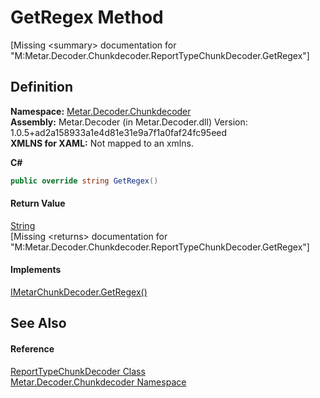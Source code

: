 # GetRegex Method


\[Missing &lt;summary&gt; documentation for "M:Metar.Decoder.Chunkdecoder.ReportTypeChunkDecoder.GetRegex"\]



## Definition
**Namespace:** <a href="N_Metar_Decoder_Chunkdecoder.md">Metar.Decoder.Chunkdecoder</a>  
**Assembly:** Metar.Decoder (in Metar.Decoder.dll) Version: 1.0.5+ad2a158933a1e4d81e31e9a7f1a0faf24fc95eed  
**XMLNS for XAML:** Not mapped to an xmlns.

**C#**
``` C#
public override string GetRegex()
```



#### Return Value
<a href="https://learn.microsoft.com/dotnet/api/system.string" target="_blank" rel="noopener noreferrer">String</a>  
\[Missing &lt;returns&gt; documentation for "M:Metar.Decoder.Chunkdecoder.ReportTypeChunkDecoder.GetRegex"\]

#### Implements
<a href="M_Metar_Decoder_Chunkdecoder_IMetarChunkDecoder_GetRegex.md">IMetarChunkDecoder.GetRegex()</a>  


## See Also


#### Reference
<a href="T_Metar_Decoder_Chunkdecoder_ReportTypeChunkDecoder.md">ReportTypeChunkDecoder Class</a>  
<a href="N_Metar_Decoder_Chunkdecoder.md">Metar.Decoder.Chunkdecoder Namespace</a>  

